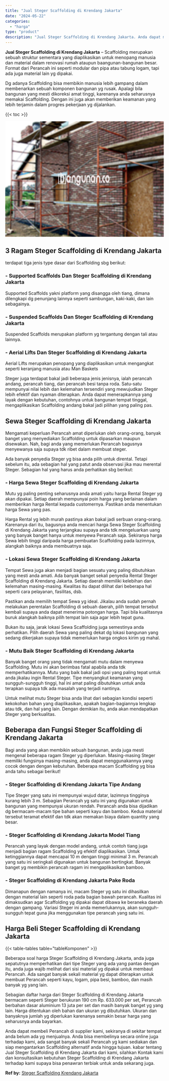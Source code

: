 ```yaml
---
title: "Jual Steger Scaffolding di Krendang Jakarta"
date: "2024-05-22"
categories: 
  - "harga"
type: "product"
description: "Jual Steger Scaffolding di Krendang Jakarta. Anda dapat membeli Perancah di supplier kami, sekiranya di sekitar tempat anda belum ada yg menjualnya. Anda bis..."
---
```


**Jual Steger Scaffolding di Krendang Jakarta** – Scaffolding merupakan sebuah struktur sementara yang diaplikasikan untuk menopang manusia dan material dalam renovasi rumah ataupun baangunan-bangunan besar. Format dari Perancah ini seperti modular dan pipa atau tabung logam, tapi ada juga material lain yg dipakai.

Dg adanya Scaffolding bisa membikin manusia lebih gampang dalam membenarkan sebuah komponen bangunan yg rusak. Apalagi bila bangunan yang mesti dikoreksi amat tinggi, karenanya anda seharusnya memakai Scaffolding. Dengan ini juga akan memberikan keamanan yang lebih terjamin dalam progres pekerjaan yg dijalankan.

{{< toc >}}

![Jual Steger Scaffolding di Krendang Jakarta](/images/sewa-scaffolding-steger-20.png)

## 3 Ragam Steger Scaffolding di Krendang Jakarta

terdapat tiga jenis type dasar dari Scaffolding sbg berikut:

### \- Supported Scaffolds Dan Steger Scaffolding di Krendang Jakarta

Supported Scaffolds yakni platform yang disangga oleh tiang, dimana dilengkapi dg penunjang lainnya seperti sambungan, kaki-kaki, dan lain sebagainya.

### \- Suspended Scaffolds Dan Steger Scaffolding di Krendang Jakarta

Suspended Scaffolds merupakan platform yg tergantung dengan tali atau lainnya.

### \- Aerial Lifts Dan Steger Scaffolding di Krendang Jakarta

Aerial Lifts merupakan penopang yang diaplikasikan untuk mengangkat seperti keranjang manusia atau Man Baskets

Steger juga terdapat bakal jadi beberapa jenis jenisnya, ialah perancah andang, perancah tiang, dan perancah besi tanpa roda. Satu-satu mempunyai nilai lebih dan kelemahan tersendiri yang mewujudkan Steger lebih efektif dan nyaman diterapkan. Anda dapat menerapkannya yang layak dengan kebutuhan, contohnya untuk bangunan tempat tinggal, mengaplikasikan Scaffolding andang bakal jadi pilihan yang paling pas.

## Sewa Steger Scaffolding di Krendang Jakarta

Mengamati keperluan Perancah amat diperlukan oleh orang-orang, banyak banget yang menyediakan Scaffolding untuk dipasarkan maupun disewakan. Nah, bagi anda yang memerlukan Perancah bagusnya menyewanya saja supaya tdk ribet dalam membuat steger.

Ada banyak penyedia Steger yg bisa anda pilih untuk dirental. Tetapi sebelum itu, ada sebagian hal yang patut anda observasi jika mau merental Steger. Sebagian hal yang harus anda perhatikan sbg berikut:

### \- Harga Sewa Steger Scaffolding di Krendang Jakarta

Mutu yg paling penting seharusnya anda amati yaitu harga Rental Steger yg akan dipakai. Setiap daerah mempunyai poin harga yang berlainan dalam memberikan harga Rental kepada customernya. Pastikan anda menentukan harga Sewa yang pas.

Harga Rental yg lebih murah pastinya akan bakal jadi serbuan orang-orang. Karenanya dari itu, bagusnya anda mencari harga Sewa Steger Scaffolding di Krendang Jakarta yang terjangkau supaya anda tdk mengeluarkan uang yang banyak banget hanya untuk menyewa Perancah saja. Sekiranya harga Sewa lebih tinggi daripada harga pembuatan Scaffolding pada lazimnya, alangkah baiknya anda membuatnya saja.

### \- Lokasi Sewa Steger Scaffolding di Krendang Jakarta

Tempat Sewa juga akan menjadi bagian sesuatu yang paling dibutuhkan yang mesti anda amati. Ada banyak banget sekali penyedia Rental Steger Scaffolding di Krendang Jakarta. Setiap daerah memiliki kelebihan dan kelemahan masing-masing. Kwalitas itu dapat dilihat dari beberapa hal seperti cara pelayanan, fasilitas, dsb.

Pastikan anda memilih tempat Sewa yg ideal. Jikalau anda sudah pernah melakukan perentalan Scaffolding di sebuah daerah, pilih tempat tersebut kembali supaya anda dapat menerima potongan harga. Tapi bila kualitasnya buruk alangkah baiknya pilih tempat lain saja agar lebih tepat guna.

Bukan itu saja, jarak lokasi Sewa Scaffolding juga semestinya anda perhatikan. Pilih daerah Sewa yang paling dekat dg lokasi bangunan yang sedang dikerjakan supaya tidak memerlukan harga ongkos kirim yg mahal.

### \- Mutu Baik Steger Scaffolding di Krendang Jakarta

Banyak banget orang yang tidak mengamati mutu dalam menyewa Scaffolding. Mutu ini akan berimbas fatal apabila anda tdk memperhatikannya. Mutu yang baik bakal jadi opsi yang paling tepat untuk anda jikalau ingin Rental Steger. Tipe menyangkut keamanan yang sungguh-sungguh tinggi, hal ini amat paling dibutuhkan untuk anda terapkan supaya tdk ada masalah yang terjadi nantinya.

Untuk melihat mutu Steger bisa anda lihat dari sebagian kondisi seperti kekokohan bahan yang diaplikasikan, apakah bagian-bagiannya lengkap atau tdk, dan hal yang lain. Dengan demikian itu, anda akan mendapatkan Steger yang berkualitas.

## Beberapa dan Fungsi Steger Scaffolding di Krendang Jakarta

Bagi anda yang akan membikin sebuah bangunan, anda juga mesti mengenal beberapa ragam Steger yg diperlukan. Masing-masing Steger memiliki fungsinya masing-masing, anda dapat menggunakannya yang cocok dengan dengan kebutuhan. Beberapa macam Scaffolding yg bisa anda tahu sebagai berikut!

### \- Steger Scaffolding di Krendang Jakarta Tipe Andang

Tipe Steger yang satu ini mempunyai wujud datar, lazimnya tingginya kurang lebih 3 m. Sebagian Perancah yg satu ini yang digunakan untuk bangunan yang mempunyai ukuran rendah. Perancah anda bisa dijadikan dg bermacam-macam tipe bahan seperti kayu dan bamboo. Kedua material tersebut teramat efektif dan tdk akan memakan biaya dalam quantity yang besar.

### \- Steger Scaffolding di Krendang Jakarta Model Tiang

Perancah yang layak dengan model andang, untuk contoh tiang juga menjadi bagian ragam Scaffolding yg efektif diaplikasikan. Untuk ketinggiannya dapat mencapai 10 m dengan tinggi minimal 3 m. Perancah yang satu ini seringkali digunakan untuk bangunan bertingkat. Banyak banget yg membikin perancah ragam ini mengaplikasikan bamboo.

### \- Steger Scaffolding di Krendang Jakarta Pake Roda

Dimanapun dengan namanya ini, macam Steger yg satu ini dihasilkan dengan material lain seperti roda pada bagian bawah perancah. Kualitas ini dimaksudkan agar Scaffolding yg dipakai dapat dibawa ke beraneka daerah dengan gampang. Variasi Steger ini anda memerlukannya, akan sungguh-sungguh tepat guna jika menggunakan tipe perancah yang satu ini.

## Harga Beli Steger Scaffolding di Krendang Jakarta

{{< table-tables table="tableKomponen" >}}

Beberapa soal harga Steger Scaffolding di Krendang Jakarta, anda juga sepatutnya memperhatikan dari tipe Steger yang ada yang pantas dengan itu, anda juga wajib melihat dari sisi material yg dipakai untuk membaut Perancah. Ada sangat banyak sekali material yg dapat diterapkan untuk membuat Perancah seperti kayu, logam, pipa besi, bamboo, dan masih banyak yg yang lain.

Sebagian daftar harga dari Steger Scaffolding di Krendang Jakarta bermacam seperti Steger berukuran 190 cm Rp. 633.000 per set, Perancah berbahan dasar aluminium 13 juta per set dan masih banyak banget yg yang lain. Harga ditentukan oleh bahan dan ukuran yg dibutuhkan. Ukuran dan banyaknya jumlah yg diperlukan karenanya semakin besar harga yang seharusnya anda bayarkan.

Anda dapat membeli Perancah di supplier kami, sekiranya di sekitar tempat anda belum ada yg menjualnya. Anda bisa membelinya secara online juga terhadap kami, ada sangat banyak sekali Perancah yg kami sediakan dan siap mengantarkan Scaffolding alternatif anda hingga tujuan. kabar tentang Jual Steger Scaffolding di Krendang Jakarta dari kami, silahkan Kontak kami dan konsultasikan kebutuhan Steger Scaffolding di Krendang Jakarta terhadap kami supaya bisa penawran terbiak untuk anda sekarang juga.

**Ref by:** [Steger Scaffolding Krendang Jakarta](https://id.wikipedia.org/wiki/Steger)
